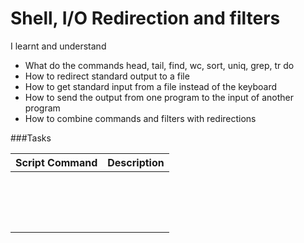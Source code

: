 # Shell, I/O Redirection and filters
I learnt and understand

- What do the commands head, tail, find, wc, sort, uniq, grep, tr do
- How to redirect standard output to a file
- How to get standard input from a file instead of the keyboard
- How to send the output from one program to the input of another program
- How to combine commands and filters with redirections


###Tasks

Script Command               |          Description
--------------------------   |   ---------------------------
			     |
			     |
			     |
			     |
			     |
                             |
                             |
                             |
			     |
                             |
                             |
                             |
			     |
                             |
                             |
                             |
